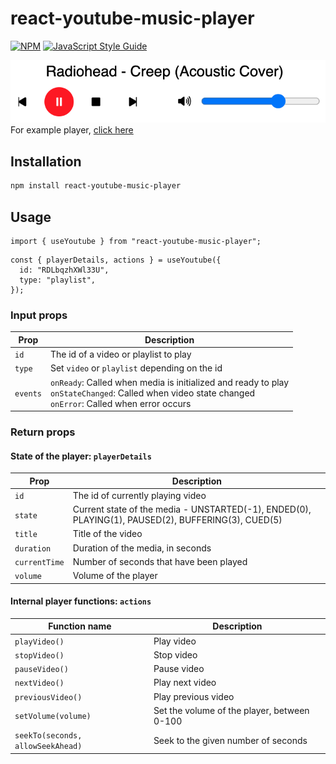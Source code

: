 # react-youtube-music-player

[![NPM](https://img.shields.io/npm/v/react-youtube-music-player.svg)](https://www.npmjs.com/package/react-youtube-music-player) [![JavaScript Style Guide](https://img.shields.io/badge/code_style-standard-brightgreen.svg)](https://standardjs.com)

![alt text](https://github.com/carlrobertoh/react-youtube-music-player/blob/master/example-player.png?raw=true)
For example player, [click here](https://c7b19f.csb.app/)

## Installation

```bash
npm install react-youtube-music-player
```

## Usage

```tsx
import { useYoutube } from "react-youtube-music-player";
```
```tsx
const { playerDetails, actions } = useYoutube({
  id: "RDLbqzhXWl33U",
  type: "playlist",
});
```

### Input props

| Prop     | Description                                                                                                                                                      |
| -------- | ---------------------------------------------------------------------------------------------------------------------------------------------------------------- |
| `id`     | The id of a video or playlist to play                                                                                                                            |
| `type`   | Set `video` or `playlist` depending on the id                                                                                                                    |
| `events` | `onReady`: Called when media is initialized and ready to play <br/> `onStateChanged`: Called when video state changed <br /> `onError`: Called when error occurs |

### Return props

#### State of the player: `playerDetails`

| Prop          | Description                                                                                        |
| ------------- | -------------------------------------------------------------------------------------------------- |
| `id`          | The id of currently playing video                                                                  |
| `state`       | Current state of the media - UNSTARTED(-1), ENDED(0), PLAYING(1), PAUSED(2), BUFFERING(3), CUED(5) |
| `title`       | Title of the video                                                                                 |
| `duration`    | Duration of the media, in seconds                                                                  |
| `currentTime` | Number of seconds that have been played                                                            |
| `volume`      | Volume of the player                                                                               |

#### Internal player functions: `actions`

| Function name                     | Description                                 |
| --------------------------------- | ------------------------------------------- |
| `playVideo()`                     | Play video                                  |
| `stopVideo()`                     | Stop video                                  |
| `pauseVideo()`                    | Pause video                                 |
| `nextVideo()`                     | Play next video                             |
| `previousVideo()`                 | Play previous video                         |
| `setVolume(volume)`               | Set the volume of the player, between 0-100 |
| `seekTo(seconds, allowSeekAhead)` | Seek to the given number of seconds         |

